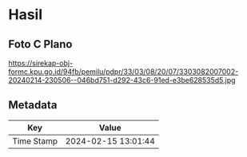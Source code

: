 # Hasil

## Foto C Plano

https://sirekap-obj-formc.kpu.go.id/94fb/pemilu/pdpr/33/03/08/20/07/3303082007002-20240214-230506--046bd751-d292-43c6-91ed-e3be628535d5.jpg


## Metadata

| Key        | Value               |
| ---------- | ------------------- |
| Time Stamp | 2024-02-15 13:01:44 |



